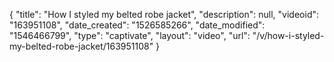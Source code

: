 {
    "title": "How I styled my belted robe jacket",
    "description": null,
    "videoid": "163951108",
    "date_created": "1526585266",
    "date_modified": "1546466799",
    "type": "captivate",
    "layout": "video",
    "url": "\/v\/how-i-styled-my-belted-robe-jacket\/163951108"
}